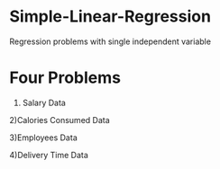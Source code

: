 # Simple-Linear-Regression

Regression problems with single independent variable

# Four Problems 

 1) Salary Data

 2)Calories Consumed Data

 3)Employees Data

 4)Delivery Time Data
